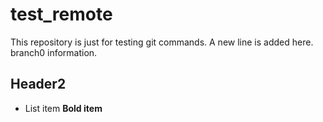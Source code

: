 # test_remote
This repository is just for testing git commands.
A new line is added here.
branch0 information.

## Header2
* List item
**Bold item**
